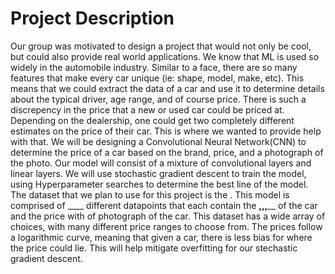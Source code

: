 # Project Description

  Our group was motivated to design a project that would not only be cool, but could also provide real world applications. We know that ML is used so widely in the automobile industry. Similar to a face, there are so many features that make every car unique (ie: shape, model, make, etc). This means that we could extract the data of a car and use it to determine details about the typical driver, age range, and of course price. There is such a discrepency in the price that a new or used car could be priced at. Depending on the dealership, one could get two completely different estimates on the price of their car. This is where we wanted to provide help with that. 
  We will be designing a Convolutional Neural Network(CNN) to determine the price of a car based on the brand, price, and a photograph of the photo. Our model will consist of a mixture of convolutional layers and linear layers. We will use stochastic gradient descent to train the model, using Hyperparameter searches to determine the best line of the model. 
  The dataset that we plan to use for this project is the <ENTER NAME HERE>. This model is comprised of ____ different datapoints that each contain the __,____,____,____ of the car and the price with of photograph of the car. This dataset has a wide array of choices, with many different price ranges to choose from. The prices follow a logarithmic curve, meaning that given a car, there is less bias for where the price could lie. This will help mitigate overfitting for our stechastic gradient descent. 
